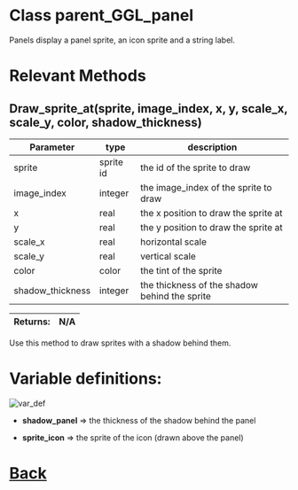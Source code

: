 # Class parent_GGL_panel

Panels display a panel sprite, an icon sprite and a string label.

# Relevant Methods

## Draw_sprite_at(sprite, image_index, x, y, scale_x, scale_y, color, shadow_thickness)

| Parameter   |  type   |              description                   |
|--           |       --|--                                          |
|   sprite      | sprite id  |        the id of the sprite to draw     |
|   image_index      | integer  |      the image_index of the sprite to draw          |
|   x         | real    |      the x position to draw the sprite at    |
|   y         | real    |       the y position to draw the sprite at   |
|   scale_x    | real   |     horizontal scale       |
|   scale_y    | real   |    vertical scale   |
|   color      | color   |          the tint of the sprite   |
|   shadow_thickness    | integer   |   the thickness of the shadow behind the sprite  |

| Returns:  | N/A |
|--         |                             --|

Use this method to draw sprites with a shadow behind them.

# Variable definitions:

![var_def](https://github.com/Ced30/GML-GUI-Library-GGL-Documentation/blob/main/Images/API/GGL_instance/parent_GGL_panel.png)

- **shadow_panel** => the thickness of the shadow behind the panel

- **sprite_icon**  => the sprite of the icon (drawn above the panel)

# [Back](https://github.com/Ced30/GML-GUI-Library-GGL-Documentation/blob/main/API/Instance%20Classes.md)
